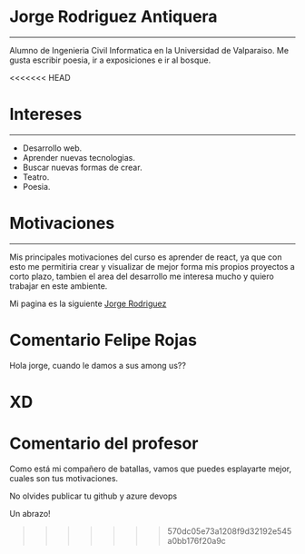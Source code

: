 # Jorge Rodriguez Antiquera
***
Alumno de Ingenieria Civil Informatica en la Universidad de Valparaiso.
Me gusta escribir poesia, ir a exposiciones e ir al bosque.

<<<<<<< HEAD
# Intereses 
***
- Desarrollo web.
- Aprender nuevas tecnologias.
- Buscar nuevas formas de crear.
- Teatro.
- Poesia.

# Motivaciones 
***

Mis principales motivaciones del curso es aprender de react, ya que con esto me permitiria crear y visualizar de mejor forma mis propios proyectos a corto plazo, tambien el area del desarrollo me interesa mucho y quiero trabajar en este ambiente.

Mi pagina es la siguiente [Jorge Rodriguez](https://jorgerodrigueza.me/)



# Comentario Felipe Rojas

Hola jorge, cuando le damos a sus among us??

XD
=======

# Comentario del profesor

Como está mi compañero de batallas, vamos que puedes esplayarte mejor, cuales son tus motivaciones.

No olvides publicar tu github y azure devops

Un abrazo!
>>>>>>> 570dc05e73a1208f9d32192e545a0bb176f20a9c
